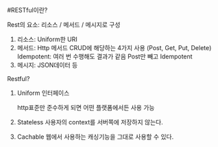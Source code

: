 #RESTful이란?

Rest의 요소: 리소스 / 메서드 / 메시지로 구성

1. 리소스: Uniform한 URI
2. 메서드: Http 메서드
			CRUD에 해당하는 4가지 사용
			(Post, Get, Put, Delete)
			Idempotent: 여러 번 수행해도 결과가 같음
			Post만 빼고 Idempotent
3. 메시지: JSON데이터 등


Restful?

1. Uniform 인터페이스

      http표준만 준수하게 되면 어떤 플랫폼에서든 사용 가능

2. Stateless
			사용자의 context를 서버쪽에 저장하지 않는다.

3. Cachable
		웹에서 사용하는 캐싱기능을 그대로 사용할 수 있다.
